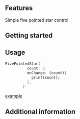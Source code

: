 <!--
This README describes the package. If you publish this package to pub.dev,
this README's contents appear on the landing page for your package.

For information about how to write a good package README, see the guide for
[writing package pages](https://dart.dev/guides/libraries/writing-package-pages).

For general information about developing packages, see the Dart guide for
[creating packages](https://dart.dev/guides/libraries/create-library-packages)
and the Flutter guide for
[developing packages and plugins](https://flutter.dev/developing-packages).
-->

## Features

Simple five pointed star control

## Getting started


## Usage

```dart
FivePointedStar(
          count: 5,
          onChange: (count){
            print(count);
          },
        )
```
[example](./example/example.jpg)

## Additional information

